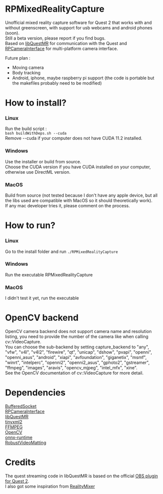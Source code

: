 # RPMixedRealityCapture

Unofficial mixed reality capture software for Quest 2 that works with and without greenscreen, with support for usb webcams and android phones (soon).  
Still a beta version, please report if you find bugs.  
Based on [libQuestMR](https://github.com/RandomPrototypes/libQuestMR) for communication with the Quest and
[RPCameraInterface](https://github.com/RandomPrototypes/RPCameraInterface) for multi-platform camera interface.

Future plan :
* Moving camera
* Body tracking
* Android, iphone, maybe raspberry pi support (the code is portable but the makefiles probably need to be modified)

# How to install?

### Linux
Run the build script :  
`bash buildWithDeps.sh --cuda`  
Remove --cuda if your computer does not have CUDA 11.2 installed.  

### Windows
Use the installer or build from source.  
Choose the CUDA version if you have CUDA installed on your computer, otherwise use DirectML version.

### MacOS
Build from source (not tested because I don't have any apple device, but all the libs used are compatible with MacOS so it should theoretically work).  
If any mac developer tries it, please comment on the process.

# How to run?

### Linux
Go to the install folder and run `./RPMixedRealityCapture`

### Windows
Run the executable RPMixedRealityCapture

### MacOS
I didn't test it yet, run the executable

# OpenCV backend

OpenCV camera backend does not support camera name and resolution listing, you need to provide the number of the camera like when calling cv::VideoCapture.  
You can choose the sub-backend by setting capture_backend to "any", "vfw", "v4l", "v4l2", "firewire", "qt", "unicap", "dshow", "pvapi", "openni", "openni_asus", "android", "xiapi", "avfoundation", "giganetix", "msmf", "winrt", "intelperc", "openni2", "openni2_asus", "gphoto2", "gstreamer", "ffmpeg", "images", "aravis", "opencv_mjpeg", "intel_mfx", "xine".  
See the OpenCV documentation of cv::VideoCapture for more detail.

# Dependencies

[BufferedSocket](https://github.com/RandomPrototypes/BufferedSocket)  
[RPCameraInterface](https://github.com/RandomPrototypes/RPCameraInterface)  
[libQuestMR](https://github.com/RandomPrototypes/libQuestMR)  
[tinyxml2](https://github.com/leethomason/tinyxml2)  
[FFMPEG](https://github.com/FFmpeg/FFmpeg)  
[OpenCV](https://github.com/opencv/opencv)  
[onnx-runtime](https://github.com/microsoft/onnxruntime)  
[RobustVideoMatting](https://github.com/PeterL1n/RobustVideoMatting/)

# Credits

The quest streaming code in libQuestMR is based on the official [OBS plugin for Quest 2](https://github.com/facebookincubator/obs-plugins).  
I also got some inspiration from [RealityMixer](https://github.com/fabio914/RealityMixer)
